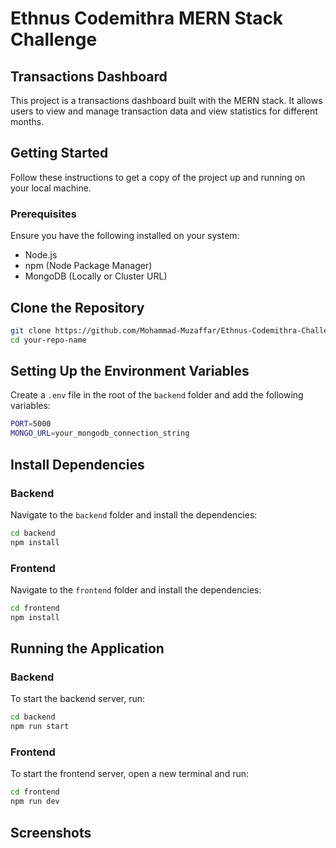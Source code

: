 # Ethnus Codemithra MERN Stack Challenge
## Transactions Dashboard 

This project is a transactions dashboard built with the MERN stack. It allows users to view and manage transaction data and view statistics for different months.

## Getting Started

Follow these instructions to get a copy of the project up and running on your local machine.

### Prerequisites

Ensure you have the following installed on your system:

- Node.js
- npm (Node Package Manager)
- MongoDB (Locally or Cluster URL)

## Clone the Repository

```bash
git clone https://github.com/Mohammad-Muzaffar/Ethnus-Codemithra-Challenge.git
cd your-repo-name
```

## Setting Up the Environment Variables

Create a `.env` file in the root of the `backend` folder and add the following variables:

```bash
PORT=5000
MONGO_URL=your_mongodb_connection_string
```
## Install Dependencies

### Backend
Navigate to the `backend` folder and install the dependencies:

```bash
cd backend
npm install
```

### Frontend
Navigate to the `frontend` folder and install the dependencies:

```bash
cd frontend
npm install
```
## Running the Application

### Backend
To start the backend server, run:
```bash
cd backend
npm run start
```
### Frontend
To start the frontend server, open a new terminal and run:
```bash
cd frontend
npm run dev
```

## Screenshots

